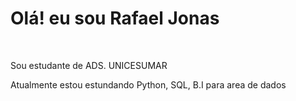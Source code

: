 <h1>Olá! eu sou Rafael Jonas</h1><br>
<p>Sou estudante de ADS. UNICESUMAR</p>
<p>Atualmente estou estundando Python, SQL, B.I para area de dados</p><br>
<p></p>
